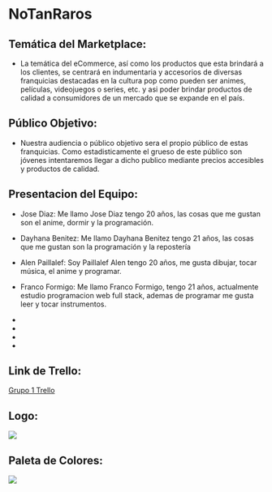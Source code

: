# NoTanRaros

## Temática del Marketplace:
* La temática del eCommerce, así como los productos que esta brindará a los clientes, se centrará en indumentaria y accesorios de diversas franquicias destacadas en la cultura pop como pueden ser animes, películas, videojuegos o series, etc. y asi poder brindar productos de calidad a consumidores de un mercado que se expande en el país.
## Público Objetivo:
* Nuestra audiencia o público objetivo sera el propio público de estas franquicias. Como estadisticamente el grueso de este público son jóvenes intentaremos llegar a dicho publico mediante precios accesibles y productos de calidad.

## Presentacion del Equipo:
* Jose Diaz:
	Me llamo Jose Diaz tengo 20 años, las cosas que me gustan son el anime, dormir y la programación.
	
* Dayhana Benitez:
Me llamo Dayhana Benitez tengo 21 años, las cosas que me gustan son la programación y la repostería

* Alen Paillalef:
Soy Paillalef Alen tengo 20 años, me gusta dibujar, tocar música, el anime y programar.

* Franco Formigo:
Me llamo Franco Formigo, tengo 21 años, actualmente estudio programacion web full stack, ademas de programar me gusta leer y tocar instrumentos.

*

*

*

*
## **Link de Trello:**
[Grupo 1 Trello](https://trello.com/b/65K7EnRa/grupo1-c12)

## **Logo:**
![](https://i.ibb.co/GxrcTq8/69911097-127618675249331-5814683113673981952-n.png)
## **Paleta de Colores:**
![](https://i.ibb.co/DDBrt48/palette.png)
